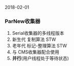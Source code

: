 2018-02-01

### ParNew收集器
1. Serial收集器的多线程版本
2. 新生代 复制算法 STW
3. 老年代 标记-整理算法 STW
4. 与 CMS收集器配合使用
5. **并行**(用户线程处于等待状态)